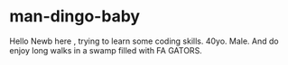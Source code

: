 # man-dingo-baby

Hello Newb here , trying to learn some coding skills. 40yo. Male. And do enjoy long walks in a swamp filled with FA GATORS. 
